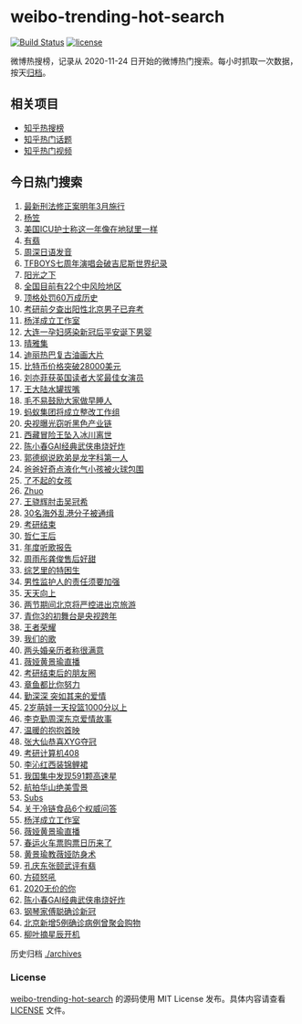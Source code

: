 # weibo-trending-hot-search

[![Build Status](https://github.com/justjavac/weibo-trending-hot-search/workflows/ci/badge.svg?branch=master)](https://github.com/justjavac/weibo-trending-hot-search/actions)
[![license](https://img.shields.io/github/license/justjavac/weibo-trending-hot-search)](https://github.com/justjavac/weibo-trending-hot-search/blob/master/LICENSE)

微博热搜榜，记录从 2020-11-24 日开始的微博热门搜索。每小时抓取一次数据，按天[归档](./archives)。

## 相关项目

- [知乎热搜榜](https://github.com/justjavac/zhihu-trending-top-search)
- [知乎热门话题](https://github.com/justjavac/zhihu-trending-hot-questions)
- [知乎热门视频](https://github.com/justjavac/zhihu-trending-hot-video)

## 今日热门搜索

<!-- BEGIN -->
<!-- 最后更新时间 Mon Dec 28 2020 06:20:32 GMT+0800 (CST) -->
1. [最新刑法修正案明年3月施行](https://s.weibo.com//weibo?q=%23%E6%9C%80%E6%96%B0%E5%88%91%E6%B3%95%E4%BF%AE%E6%AD%A3%E6%A1%88%E6%98%8E%E5%B9%B43%E6%9C%88%E6%96%BD%E8%A1%8C%23&Refer=new_time)
1. [杨笠](https://s.weibo.com//weibo?q=%E6%9D%A8%E7%AC%A0&Refer=top)
1. [美国ICU护士称这一年像在地狱里一样](https://s.weibo.com//weibo?q=%23%E7%BE%8E%E5%9B%BDICU%E6%8A%A4%E5%A3%AB%E7%A7%B0%E8%BF%99%E4%B8%80%E5%B9%B4%E5%83%8F%E5%9C%A8%E5%9C%B0%E7%8B%B1%E9%87%8C%E4%B8%80%E6%A0%B7%23&Refer=top)
1. [有翡](https://s.weibo.com//weibo?q=%E6%9C%89%E7%BF%A1&Refer=top)
1. [周深日语发音](https://s.weibo.com//weibo?q=%23%E5%91%A8%E6%B7%B1%E6%97%A5%E8%AF%AD%E5%8F%91%E9%9F%B3%23&Refer=top)
1. [TFBOYS七周年演唱会破吉尼斯世界纪录](https://s.weibo.com//weibo?q=%23TFBOYS%E4%B8%83%E5%91%A8%E5%B9%B4%E6%BC%94%E5%94%B1%E4%BC%9A%E7%A0%B4%E5%90%89%E5%B0%BC%E6%96%AF%E4%B8%96%E7%95%8C%E7%BA%AA%E5%BD%95%23&Refer=top)
1. [阳光之下](https://s.weibo.com//weibo?q=%E9%98%B3%E5%85%89%E4%B9%8B%E4%B8%8B&Refer=top)
1. [全国目前有22个中风险地区](https://s.weibo.com//weibo?q=%23%E5%85%A8%E5%9B%BD%E7%9B%AE%E5%89%8D%E6%9C%8922%E4%B8%AA%E4%B8%AD%E9%A3%8E%E9%99%A9%E5%9C%B0%E5%8C%BA%23&Refer=top)
1. [顶格处罚60万成历史](https://s.weibo.com//weibo?q=%23%E9%A1%B6%E6%A0%BC%E5%A4%84%E7%BD%9A60%E4%B8%87%E6%88%90%E5%8E%86%E5%8F%B2%23&Refer=top)
1. [考研前夕查出阳性北京男子已弃考](https://s.weibo.com//weibo?q=%23%E8%80%83%E7%A0%94%E5%89%8D%E5%A4%95%E6%9F%A5%E5%87%BA%E9%98%B3%E6%80%A7%E5%8C%97%E4%BA%AC%E7%94%B7%E5%AD%90%E5%B7%B2%E5%BC%83%E8%80%83%23&Refer=top)
1. [杨洋成立工作室](https://s.weibo.com//weibo?q=%23%E6%9D%A8%E6%B4%8B%E6%88%90%E7%AB%8B%E5%B7%A5%E4%BD%9C%E5%AE%A4%23&Refer=top)
1. [大连一孕妇感染新冠后平安诞下男婴](https://s.weibo.com//weibo?q=%23%E5%A4%A7%E8%BF%9E%E4%B8%80%E5%AD%95%E5%A6%87%E6%84%9F%E6%9F%93%E6%96%B0%E5%86%A0%E5%90%8E%E5%B9%B3%E5%AE%89%E8%AF%9E%E4%B8%8B%E7%94%B7%E5%A9%B4%23&Refer=top)
1. [晴雅集](https://s.weibo.com//weibo?q=%E6%99%B4%E9%9B%85%E9%9B%86&Refer=top)
1. [迪丽热巴复古油画大片](https://s.weibo.com//weibo?q=%23%E8%BF%AA%E4%B8%BD%E7%83%AD%E5%B7%B4%E5%A4%8D%E5%8F%A4%E6%B2%B9%E7%94%BB%E5%A4%A7%E7%89%87%23&Refer=top)
1. [比特币价格突破28000美元](https://s.weibo.com//weibo?q=%E6%AF%94%E7%89%B9%E5%B8%81%E4%BB%B7%E6%A0%BC%E7%AA%81%E7%A0%B428000%E7%BE%8E%E5%85%83&Refer=top)
1. [刘亦菲获英国读者大奖最佳女演员](https://s.weibo.com//weibo?q=%23%E5%88%98%E4%BA%A6%E8%8F%B2%E8%8E%B7%E8%8B%B1%E5%9B%BD%E8%AF%BB%E8%80%85%E5%A4%A7%E5%A5%96%E6%9C%80%E4%BD%B3%E5%A5%B3%E6%BC%94%E5%91%98%23&Refer=top)
1. [王大陆水罐拔嘴](https://s.weibo.com//weibo?q=%23%E7%8E%8B%E5%A4%A7%E9%99%86%E6%B0%B4%E7%BD%90%E6%8B%94%E5%98%B4%23&Refer=top)
1. [毛不易鼓励大家做早睡人](https://s.weibo.com//weibo?q=%23%E6%AF%9B%E4%B8%8D%E6%98%93%E9%BC%93%E5%8A%B1%E5%A4%A7%E5%AE%B6%E5%81%9A%E6%97%A9%E7%9D%A1%E4%BA%BA%23&Refer=top)
1. [蚂蚁集团将成立整改工作组](https://s.weibo.com//weibo?q=%E8%9A%82%E8%9A%81%E9%9B%86%E5%9B%A2%E5%B0%86%E6%88%90%E7%AB%8B%E6%95%B4%E6%94%B9%E5%B7%A5%E4%BD%9C%E7%BB%84&Refer=top)
1. [央视曝光窃听黑色产业链](https://s.weibo.com//weibo?q=%23%E5%A4%AE%E8%A7%86%E6%9B%9D%E5%85%89%E7%AA%83%E5%90%AC%E9%BB%91%E8%89%B2%E4%BA%A7%E4%B8%9A%E9%93%BE%23&Refer=top)
1. [西藏冒险王坠入冰川离世](https://s.weibo.com//weibo?q=%23%E8%A5%BF%E8%97%8F%E5%86%92%E9%99%A9%E7%8E%8B%E5%9D%A0%E5%85%A5%E5%86%B0%E5%B7%9D%E7%A6%BB%E4%B8%96%23&Refer=top)
1. [陈小春GAI经典武侠串烧好炸](https://s.weibo.com//weibo?q=%E9%99%88%E5%B0%8F%E6%98%A5GAI%E7%BB%8F%E5%85%B8%E6%AD%A6%E4%BE%A0%E4%B8%B2%E7%83%A7%E5%A5%BD%E7%82%B8&Refer=top)
1. [郭德纲说欧弟是龙字科第一人](https://s.weibo.com//weibo?q=%23%E9%83%AD%E5%BE%B7%E7%BA%B2%E8%AF%B4%E6%AC%A7%E5%BC%9F%E6%98%AF%E9%BE%99%E5%AD%97%E7%A7%91%E7%AC%AC%E4%B8%80%E4%BA%BA%23&Refer=top)
1. [爸爸好奇点液化气小孩被火球包围](https://s.weibo.com//weibo?q=%23%E7%88%B8%E7%88%B8%E5%A5%BD%E5%A5%87%E7%82%B9%E6%B6%B2%E5%8C%96%E6%B0%94%E5%B0%8F%E5%AD%A9%E8%A2%AB%E7%81%AB%E7%90%83%E5%8C%85%E5%9B%B4%23&Refer=top)
1. [了不起的女孩](https://s.weibo.com//weibo?q=%E4%BA%86%E4%B8%8D%E8%B5%B7%E7%9A%84%E5%A5%B3%E5%AD%A9&Refer=top)
1. [Zhuo](https://s.weibo.com//weibo?q=Zhuo&Refer=top)
1. [王骁辉肘击吴冠希](https://s.weibo.com//weibo?q=%E7%8E%8B%E9%AA%81%E8%BE%89%E8%82%98%E5%87%BB%E5%90%B4%E5%86%A0%E5%B8%8C&Refer=top)
1. [30名海外乱港分子被通缉](https://s.weibo.com//weibo?q=%2330%E5%90%8D%E6%B5%B7%E5%A4%96%E4%B9%B1%E6%B8%AF%E5%88%86%E5%AD%90%E8%A2%AB%E9%80%9A%E7%BC%89%23&Refer=top)
1. [考研结束](https://s.weibo.com//weibo?q=%E8%80%83%E7%A0%94%E7%BB%93%E6%9D%9F&Refer=top)
1. [哲仁王后](https://s.weibo.com//weibo?q=%E5%93%B2%E4%BB%81%E7%8E%8B%E5%90%8E&Refer=top)
1. [年度听歌报告](https://s.weibo.com//weibo?q=%E5%B9%B4%E5%BA%A6%E5%90%AC%E6%AD%8C%E6%8A%A5%E5%91%8A&Refer=top)
1. [周雨彤龚俊售后好甜](https://s.weibo.com//weibo?q=%23%E5%91%A8%E9%9B%A8%E5%BD%A4%E9%BE%9A%E4%BF%8A%E5%94%AE%E5%90%8E%E5%A5%BD%E7%94%9C%23&Refer=top)
1. [综艺里的特困生](https://s.weibo.com//weibo?q=%23%E7%BB%BC%E8%89%BA%E9%87%8C%E7%9A%84%E7%89%B9%E5%9B%B0%E7%94%9F%23&Refer=top)
1. [男性监护人的责任须要加强](https://s.weibo.com//weibo?q=%23%E7%94%B7%E6%80%A7%E7%9B%91%E6%8A%A4%E4%BA%BA%E7%9A%84%E8%B4%A3%E4%BB%BB%E9%A1%BB%E8%A6%81%E5%8A%A0%E5%BC%BA%23&Refer=top)
1. [天天向上](https://s.weibo.com//weibo?q=%E5%A4%A9%E5%A4%A9%E5%90%91%E4%B8%8A&Refer=top)
1. [两节期间北京将严控进出京旅游](https://s.weibo.com//weibo?q=%23%E4%B8%A4%E8%8A%82%E6%9C%9F%E9%97%B4%E5%8C%97%E4%BA%AC%E5%B0%86%E4%B8%A5%E6%8E%A7%E8%BF%9B%E5%87%BA%E4%BA%AC%E6%97%85%E6%B8%B8%23&Refer=top)
1. [青你3的初舞台是央视跨年](https://s.weibo.com//weibo?q=%23%E9%9D%92%E4%BD%A03%E7%9A%84%E5%88%9D%E8%88%9E%E5%8F%B0%E6%98%AF%E5%A4%AE%E8%A7%86%E8%B7%A8%E5%B9%B4%23&Refer=top)
1. [王者荣耀](https://s.weibo.com//weibo?q=%E7%8E%8B%E8%80%85%E8%8D%A3%E8%80%80&Refer=top)
1. [我们的歌](https://s.weibo.com//weibo?q=%E6%88%91%E4%BB%AC%E7%9A%84%E6%AD%8C&Refer=top)
1. [两头婚亲历者称很满意](https://s.weibo.com//weibo?q=%23%E4%B8%A4%E5%A4%B4%E5%A9%9A%E4%BA%B2%E5%8E%86%E8%80%85%E7%A7%B0%E5%BE%88%E6%BB%A1%E6%84%8F%23&Refer=top)
1. [薇娅黄景瑜直播](https://s.weibo.com//weibo?q=%E8%96%87%E5%A8%85%E9%BB%84%E6%99%AF%E7%91%9C%E7%9B%B4%E6%92%AD&Refer=top)
1. [考研结束后的朋友圈](https://s.weibo.com//weibo?q=%23%E8%80%83%E7%A0%94%E7%BB%93%E6%9D%9F%E5%90%8E%E7%9A%84%E6%9C%8B%E5%8F%8B%E5%9C%88%23&Refer=top)
1. [章鱼都比你努力](https://s.weibo.com//weibo?q=%23%E7%AB%A0%E9%B1%BC%E9%83%BD%E6%AF%94%E4%BD%A0%E5%8A%AA%E5%8A%9B%23&Refer=top)
1. [勤深深 突如其来的爱情](https://s.weibo.com//weibo?q=%E5%8B%A4%E6%B7%B1%E6%B7%B1%20%E7%AA%81%E5%A6%82%E5%85%B6%E6%9D%A5%E7%9A%84%E7%88%B1%E6%83%85&Refer=top)
1. [2岁萌娃一天投篮1000分以上](https://s.weibo.com//weibo?q=%232%E5%B2%81%E8%90%8C%E5%A8%83%E4%B8%80%E5%A4%A9%E6%8A%95%E7%AF%AE1000%E5%88%86%E4%BB%A5%E4%B8%8A%23&Refer=top)
1. [李克勤周深东京爱情故事](https://s.weibo.com//weibo?q=%23%E6%9D%8E%E5%85%8B%E5%8B%A4%E5%91%A8%E6%B7%B1%E4%B8%9C%E4%BA%AC%E7%88%B1%E6%83%85%E6%95%85%E4%BA%8B%23&Refer=top)
1. [温暖的抱抱首映](https://s.weibo.com//weibo?q=%E6%B8%A9%E6%9A%96%E7%9A%84%E6%8A%B1%E6%8A%B1%E9%A6%96%E6%98%A0&Refer=top)
1. [张大仙恭喜XYG夺冠](https://s.weibo.com//weibo?q=%23%E5%BC%A0%E5%A4%A7%E4%BB%99%E6%81%AD%E5%96%9CXYG%E5%A4%BA%E5%86%A0%23&Refer=top)
1. [考研计算机408](https://s.weibo.com//weibo?q=%23%E8%80%83%E7%A0%94%E8%AE%A1%E7%AE%97%E6%9C%BA408%23&Refer=top)
1. [李沁红西装锦鲤裙](https://s.weibo.com//weibo?q=%23%E6%9D%8E%E6%B2%81%E7%BA%A2%E8%A5%BF%E8%A3%85%E9%94%A6%E9%B2%A4%E8%A3%99%23&Refer=top)
1. [我国集中发现591颗高速星](https://s.weibo.com//weibo?q=%23%E6%88%91%E5%9B%BD%E9%9B%86%E4%B8%AD%E5%8F%91%E7%8E%B0591%E9%A2%97%E9%AB%98%E9%80%9F%E6%98%9F%23&Refer=new_time)
1. [航拍华山绝美雪景](https://s.weibo.com//weibo?q=%23%E8%88%AA%E6%8B%8D%E5%8D%8E%E5%B1%B1%E7%BB%9D%E7%BE%8E%E9%9B%AA%E6%99%AF%23&Refer=top)
1. [Subs](https://s.weibo.com//weibo?q=Subs&Refer=top)
1. [关于冷链食品6个权威问答](https://s.weibo.com//weibo?q=%23%E5%85%B3%E4%BA%8E%E5%86%B7%E9%93%BE%E9%A3%9F%E5%93%816%E4%B8%AA%E6%9D%83%E5%A8%81%E9%97%AE%E7%AD%94%23&Refer=new_time)
1. [杨洋成立工作室](https://s.weibo.com//weibo?q=%E6%9D%A8%E6%B4%8B%E6%88%90%E7%AB%8B%E5%B7%A5%E4%BD%9C%E5%AE%A4&Refer=top)
1. [薇娅黄景瑜直播](https://s.weibo.com//weibo?q=%23%E8%96%87%E5%A8%85%E9%BB%84%E6%99%AF%E7%91%9C%E7%9B%B4%E6%92%AD%23&Refer=top)
1. [春运火车票购票日历来了](https://s.weibo.com//weibo?q=%23%E6%98%A5%E8%BF%90%E7%81%AB%E8%BD%A6%E7%A5%A8%E8%B4%AD%E7%A5%A8%E6%97%A5%E5%8E%86%E6%9D%A5%E4%BA%86%23&Refer=new_time)
1. [黄景瑜教薇娅防身术](https://s.weibo.com//weibo?q=%23%E9%BB%84%E6%99%AF%E7%91%9C%E6%95%99%E8%96%87%E5%A8%85%E9%98%B2%E8%BA%AB%E6%9C%AF%23&Refer=top)
1. [孔庆东张颐武评有翡](https://s.weibo.com//weibo?q=%23%E5%AD%94%E5%BA%86%E4%B8%9C%E5%BC%A0%E9%A2%90%E6%AD%A6%E8%AF%84%E6%9C%89%E7%BF%A1%23&Refer=top)
1. [方硕怒吼](https://s.weibo.com//weibo?q=%23%E6%96%B9%E7%A1%95%E6%80%92%E5%90%BC%23&Refer=top)
1. [2020无价的你](https://s.weibo.com//weibo?q=%232020%E6%97%A0%E4%BB%B7%E7%9A%84%E4%BD%A0%23&Refer=new_time)
1. [陈小春GAI经典武侠串烧好炸](https://s.weibo.com//weibo?q=%23%E9%99%88%E5%B0%8F%E6%98%A5GAI%E7%BB%8F%E5%85%B8%E6%AD%A6%E4%BE%A0%E4%B8%B2%E7%83%A7%E5%A5%BD%E7%82%B8%23&Refer=top)
1. [钢琴家傅聪确诊新冠](https://s.weibo.com//weibo?q=%23%E9%92%A2%E7%90%B4%E5%AE%B6%E5%82%85%E8%81%AA%E7%A1%AE%E8%AF%8A%E6%96%B0%E5%86%A0%23&Refer=top)
1. [北京新增5例确诊病例曾聚会购物](https://s.weibo.com//weibo?q=%23%E5%8C%97%E4%BA%AC%E6%96%B0%E5%A2%9E5%E4%BE%8B%E7%A1%AE%E8%AF%8A%E7%97%85%E4%BE%8B%E6%9B%BE%E8%81%9A%E4%BC%9A%E8%B4%AD%E7%89%A9%23&Refer=top)
1. [柳叶摘星辰开机](https://s.weibo.com//weibo?q=%E6%9F%B3%E5%8F%B6%E6%91%98%E6%98%9F%E8%BE%B0%E5%BC%80%E6%9C%BA&Refer=top)
<!-- END -->

历史归档 [./archives](./archives)

### License

[weibo-trending-hot-search](https://github.com/justjavac/weibo-trending-hot-search) 的源码使用 MIT License 发布。具体内容请查看 [LICENSE](./LICENSE) 文件。
